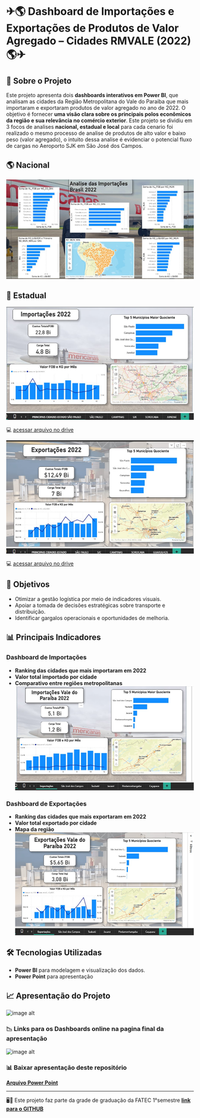 # ✈🌎 Dashboard de Importações e Exportações de Produtos de Valor Agregado – Cidades RMVALE (2022) 🌎✈

## 📌 Sobre o Projeto   

Este projeto apresenta dois **dashboards interativos em Power BI**, que analisam as cidades da Região Metropolitana do Vale do Paraiba que mais importaram e exportaram produtos de valor agregado no ano de 2022.
O objetivo é fornecer **uma visão clara sobre os principais polos econômicos da região e sua relevância no comércio exterior**.
Este projeto se dividiu em 3 focos de analises **nacional, estadual e local** para cada cenario foi realizado o mesmo processo de analise de produtos de alto valor e baixo peso (valor agregado), o intuito dessa analise é evidenciar o potencial fluxo de cargas no Aeroporto SJK em São José dos Campos.

## 🌎 Nacional
![image alt](https://github.com/Leonardowso/Dash-EXP-IMP-RM-VALE-2022/blob/64806948f873d89d5c4bb83307a1501fe689ed0c/imp%20nacional%202022.jpg)

## 🚢 Estadual

![image alt](https://github.com/Leonardowso/Dash-EXP-IMP-RM-VALE-2022/blob/48e48b5ab75ee9b6aefcd63cff43d1cbbfcdb0df/DASH%20TOP%20IMP%20NACIONAL%202022.jpg)

💻 [acessar arquivo no drive](https://drive.google.com/file/d/13GP3mCsD-zR7p1GC-fnWyc3v9RCT_LLC/view?usp=drive_link)

![image alt](https://github.com/Leonardowso/Dash-EXP-IMP-RM-VALE-2022/blob/48e48b5ab75ee9b6aefcd63cff43d1cbbfcdb0df/DASH%20TOP%20EXP%20SP.jpg)

💻 [acessar arquivo no drive](https://drive.google.com/file/d/169Hr51E-M0f37aopRrIxLq1jhSWJAxgP/view?usp=drive_link)


## 🎯 Objetivos  
- Otimizar a gestão logística por meio de indicadores visuais.  
- Apoiar a tomada de decisões estratégicas sobre transporte e distribuição.  
- Identificar gargalos operacionais e oportunidades de melhoria.  

## 📊 Principais Indicadores  

### Dashboard de Importações
- **Ranking das cidades que mais importaram em 2022**
- **Valor total importado por cidade**
- **Comparativo entre regiões metropolitanas**
 ![image alt](https://github.com/Leonardowso/Dash-EXP-IMP-RM-VALE-2022/blob/48e48b5ab75ee9b6aefcd63cff43d1cbbfcdb0df/imp%20vale.jpg)

### Dashboard de Exportações
- **Ranking das cidades que mais exportaram em 2022**
- **Valor total exportado por cidade**
- **Mapa da região**
 ![image alt](https://github.com/Leonardowso/Dash-EXP-IMP-RM-VALE-2022/blob/48e48b5ab75ee9b6aefcd63cff43d1cbbfcdb0df/exp%20vale%202022.jpg)



## 🛠️ Tecnologias Utilizadas  

- **Power BI** para modelagem e visualização dos dados.    
- **Power Point** para apresentação
  
## 📈 Apresentação do Projeto 

![image alt](https://github.com/Leonardowso/Dash-EXP-IMP-SP-2022/blob/51e92db79ded65068acd2704252bf1f18e96ca40/APRESENTA%C3%87%C3%83O%20DASH%202022.jpg)

### 📉 Links para os Dashboards online na pagina final da apresentação
![image alt](https://github.com/Leonardowso/Dash-EXP-IMP-SP-2022/blob/51e92db79ded65068acd2704252bf1f18e96ca40/links%20dash%202022.jpg)

### 📊 Baixar apresentação deste repositório
 **[Arquivo Power Point](https://github.com/Leonardowso/Dash-EXP-IMP-SP-2022/blob/51e92db79ded65068acd2704252bf1f18e96ca40/Apresenta%C3%A7%C3%A3o%20ALTERA%C3%87%C3%95ES%20LEO%20LINK%20DASHBOARD%20NO%20FINAL.pptx)** 


---
🖥🎲 Este projeto faz parte da grade de graduação da FATEC 1°semestre
**[link para o GITHUB](https://github.com/WorkLog1M/Mapeamento.git)**
